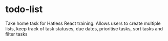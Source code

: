 # todo-list
Take home task for Hatless React training. Allows users to create multiple lists, keep track of task statuses, due dates, prioritise tasks, sort tasks and filter tasks 
